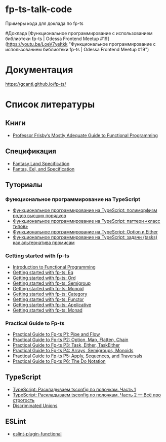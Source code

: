# fp-ts-talk-code
Примеры кода для доклада по fp-ts

#Доклада
[Функциональное программирование с использованием библиотеки fp-ts | Odessa Frontend Meetup #19] (https://youtu.be/LoeV7yeItkk "Функциональное программирование с использованием библиотеки fp-ts | Odessa Frontend Meetup #19")

# Документация
https://gcanti.github.io/fp-ts/

# Список литературы
## Книги
- [Professor Frisby’s Mostly Adequate Guide to Functional Programming](https://github.com/MostlyAdequate/mostly-adequate-guide-ru/blob/master/SUMMARY-ru.md "Professor Frisby’s Mostly Adequate Guide to Functional Programming")
## Спецификация
- [Fantasy Land Specification](https://github.com/fantasyland/fantasy-land "Fantasy Land Specification")
- [Fantas, Eel, and Specification](http://www.tomharding.me/fantasy-land/ "Fantas, Eel, and Specification")
## Туториалы
### Функциональное программирование на TypeScript
- [Функциональное программирование на TypeScript: полиморфизм родов высших порядков](https://habr.com/ru/post/526024/ "Функциональное программирование на TypeScript: полиморфизм родов высших порядков")
- [Функциональное программирование на TypeScript: паттерн «класс типов»](https://habr.com/ru/post/534998/ "Функциональное программирование на TypeScript: паттерн «класс типов»")
- [Функциональное программирование на TypeScript: Option и Either](https://habr.com/ru/post/544636/ "Функциональное программирование на TypeScript: Option и Either")
- [Функциональное программирование на TypeScript: задачи (tasks) как альтернатива промисам](https://habr.com/ru/post/548622/ "Функциональное программирование на TypeScript: задачи (tasks) как альтернатива промисам")
### Getting started with fp-ts
- [Introduction to Functional Programming](https://github.com/enricopolanski/functional-programming "Introduction to Functional Programming")
- [Getting started with fp-ts: Eq](https://dev.to/gcanti/getting-started-with-fp-ts-setoid-39f3)
- [Getting started with fp-ts: Ord](https://dev.to/gcanti/getting-started-with-fp-ts-ord-5f1e "Getting started with fp-ts: Ord")
- [Getting started with fp-ts: Semigroup](https://dev.to/gcanti/getting-started-with-fp-ts-semigroup-2mf7 "Getting started with fp-ts: Semigroup")
- [Getting started with fp-ts: Monoid](https://dev.to/gcanti/getting-started-with-fp-ts-monoid-ja0 "Getting started with fp-ts: Monoid")
- [Getting started with fp-ts: Category](https://dev.to/gcanti/getting-started-with-fp-ts-category-4c9a "Getting started with fp-ts: Category")
- [Getting started with fp-ts: Functor](https://dev.to/gcanti/getting-started-with-fp-ts-functor-36ek "Getting started with fp-ts: Functor")
- [Getting started with fp-ts: Applicative](https://dev.to/gcanti/getting-started-with-fp-ts-applicative-1kb3 "Getting started with fp-ts: Applicative")
- [Getting started with fp-ts: Monad](https://dev.to/gcanti/getting-started-with-fp-ts-monad-6k "Getting started with fp-ts: Monad")
### Practical Guide to Fp-ts
- [Practical Guide to Fp-ts P1: Pipe and Flow](https://rlee.dev/practical-guide-to-fp-ts-part-1 "Practical Guide to Fp-ts P1: Pipe and Flow")
- [Practical Guide to Fp-ts P2: Option, Map, Flatten, Chain](https://rlee.dev/practical-guide-to-fp-ts-part-2 "Practical Guide to Fp-ts P2: Option, Map, Flatten, Chain")
- [Practical Guide to Fp-ts P3: Task, Either, TaskEither](https://rlee.dev/practical-guide-to-fp-ts-part-3 "Practical Guide to Fp-ts P3: Task, Either, TaskEither")
- [Practical Guide to Fp-ts P4: Arrays, Semigroups, Monoids](https://rlee.dev/practical-guide-to-fp-ts-part-4 "Practical Guide to Fp-ts P4: Arrays, Semigroups, Monoids")
- [Practical Guide to Fp-ts P5: Apply, Sequences, and Traversals](https://rlee.dev/practical-guide-to-fp-ts-part-5 "Practical Guide to Fp-ts P5: Apply, Sequences, and Traversals")
- [Practical Guide to Fp-ts P6: The Do Notation](https://rlee.dev/practical-guide-to-fp-ts-p6-the-do-notation "Practical Guide to Fp-ts P6: The Do Notation")
## TypeScript
- [TypeScript: Раскладываем tsconfig по полочкам. Часть 1](https://habr.com/ru/post/542234/ "TypeScript: Раскладываем tsconfig по полочкам. Часть 1")
- [TypeScript: Раскладываем tsconfig по полочкам. Часть 2 — Всё про строгость](https://habr.com/ru/post/557738/ "TypeScript: Раскладываем tsconfig по полочкам. Часть 2 — Всё про строгость")
- [Discriminated Unions](https://basarat.gitbook.io/typescript/type-system/discriminated-unions "Discriminated Unions")
## ESLint
- [eslint-plugin-functional](https://github.com/jonaskello/eslint-plugin-functional "eslint-plugin-functional")
